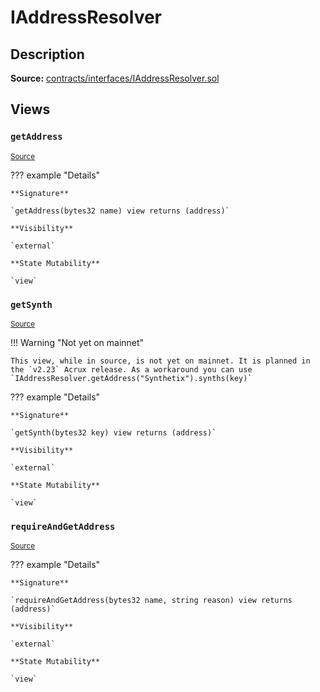 # IAddressResolver

## Description

**Source:** [contracts/interfaces/IAddressResolver.sol](https://github.com/Synthetixio/synthetix/tree/v2.70.1/contracts/interfaces/IAddressResolver.sol)

## Views

### `getAddress`

<sub>[Source](https://github.com/Synthetixio/synthetix/tree/v2.70.1/contracts/interfaces/IAddressResolver.sol#L5)</sub>

??? example "Details"

    **Signature**

    `getAddress(bytes32 name) view returns (address)`

    **Visibility**

    `external`

    **State Mutability**

    `view`

### `getSynth`

<sub>[Source](https://github.com/Synthetixio/synthetix/tree/v2.70.1/contracts/interfaces/IAddressResolver.sol#L7)</sub>

!!! Warning "Not yet on mainnet"

    This view, while in source, is not yet on mainnet. It is planned in the `v2.23` Acrux release. As a workaround you can use `IAddressResolver.getAddress("Synthetix").synths(key)`

??? example "Details"

    **Signature**

    `getSynth(bytes32 key) view returns (address)`

    **Visibility**

    `external`

    **State Mutability**

    `view`

### `requireAndGetAddress`

<sub>[Source](https://github.com/Synthetixio/synthetix/tree/v2.70.1/contracts/interfaces/IAddressResolver.sol#L9)</sub>

??? example "Details"

    **Signature**

    `requireAndGetAddress(bytes32 name, string reason) view returns (address)`

    **Visibility**

    `external`

    **State Mutability**

    `view`
